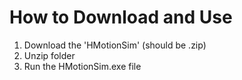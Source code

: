 # How to Download and Use
1. Download the 'HMotionSim' (should be .zip)
2. Unzip folder
3. Run the HMotionSim.exe file
